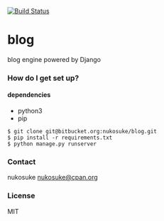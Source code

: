 [![Build Status](https://travis-ci.org/nukosuke/blog.svg?branch=master)](https://travis-ci.org/nukosuke/blog)

# blog

blog engine powered by Django

### How do I get set up? ###

#### dependencies

* python3
* pip

```shell
$ git clone git@bitbucket.org:nukosuke/blog.git
$ pip install -r requirements.txt
$ python manage.py runserver
```

### Contact ###
nukosuke <nukosuke@cpan.org>

### License
MIT
